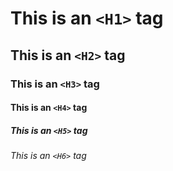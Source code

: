 # This is an `<H1>` tag
## This is an `<H2>` tag
### This is an `<H3>` tag
#### This is an `<H4>` tag
##### This is an `<H5>` tag
###### This is an `<H6>` tag
